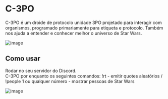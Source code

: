 # C-3PO

C-3PO é um droide de protocolo unidade 3PO projetado para interagir com organismos, programado primariamente para etiqueta e protocolo.
Também nos ajuda a entender e conhecer melhor o universo de Star Wars.

![image](https://user-images.githubusercontent.com/70555750/188276586-7dcc1c75-06ea-470b-918f-894067b6f185.png)


Como usar
---------------------------------------------
Rodar no seu servidor do Discord.  
C-3PO por enquanto os seguintes comandos:
!rt - emitir quotes aleatórios / !people 1 ou qualquer número - mostrar pessoas de Star Wars

![image](https://user-images.githubusercontent.com/70555750/188277022-de80b8b5-5894-4277-8420-f01d071eb48e.png)

